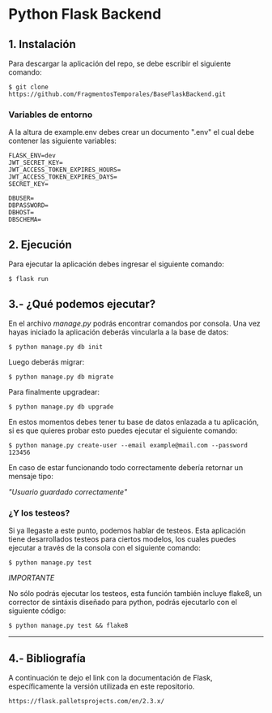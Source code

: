 # Python Flask Backend 


## 1. Instalación

Para descargar la aplicación del repo, se debe escribir el siguiente comando:

```
$ git clone https://github.com/FragmentosTemporales/BaseFlaskBackend.git
```

### Variables de entorno

A la altura de example.env debes crear un documento ".env" el cual debe contener las siguiente variables:

```
FLASK_ENV=dev
JWT_SECRET_KEY=
JWT_ACCESS_TOKEN_EXPIRES_HOURS=
JWT_ACCESS_TOKEN_EXPIRES_DAYS=
SECRET_KEY=

DBUSER=
DBPASSWORD=
DBHOST=
DBSCHEMA=

```

## 2. Ejecución

Para ejecutar la aplicación debes ingresar el siguiente comando:

```
$ flask run
```

## 3.- ¿Qué podemos ejecutar?

En el archivo *manage.py* podrás encontrar comandos por consola. Una vez hayas iniciado la aplicación deberás vincularla a la base de datos:

```
$ python manage.py db init
```

Luego deberás migrar:

```
$ python manage.py db migrate
```

Para finalmente upgradear:

```
$ python manage.py db upgrade
```



En estos momentos debes tener tu base de datos enlazada a tu aplicación, si es que quieres probar esto puedes ejecutar el siguiente comando:

```
$ python manage.py create-user --email example@mail.com --password 123456
```

En caso de estar funcionando todo correctamente debería retornar un mensaje tipo:

*"Usuario guardado correctamente"*


### ¿Y los testeos?

Si ya llegaste a este punto, podemos hablar de testeos.
Esta aplicación tiene desarrollados testeos para ciertos modelos, los cuales puedes ejecutar a través de la consola con el siguiente comando:

```
$ python manage.py test
```

*IMPORTANTE*

No sólo podrás ejecutar los testeos, esta función también incluye flake8, un corrector de sintáxis diseñado para python, podrás ejecutarlo con el siguiente código:

```
$ python manage.py test && flake8
```

<hr/>

## 4.- Bibliografía

A continuación te dejo el link con la documentación de Flask, específicamente la versión utilizada en este repositorio.

```
https://flask.palletsprojects.com/en/2.3.x/
```

